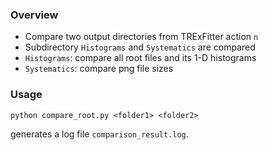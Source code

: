 ### Overview
- Compare two output directories from TRExFitter action `n`
- Subdirectory `Histograms` and `Systematics` are compared
- `Histograms`: compare all root files and its 1-D histograms
- `Systematics`: compare png file sizes

### Usage
```
python compare_root.py <folder1> <folder2>
```

generates a log file `comparison_result.log`.